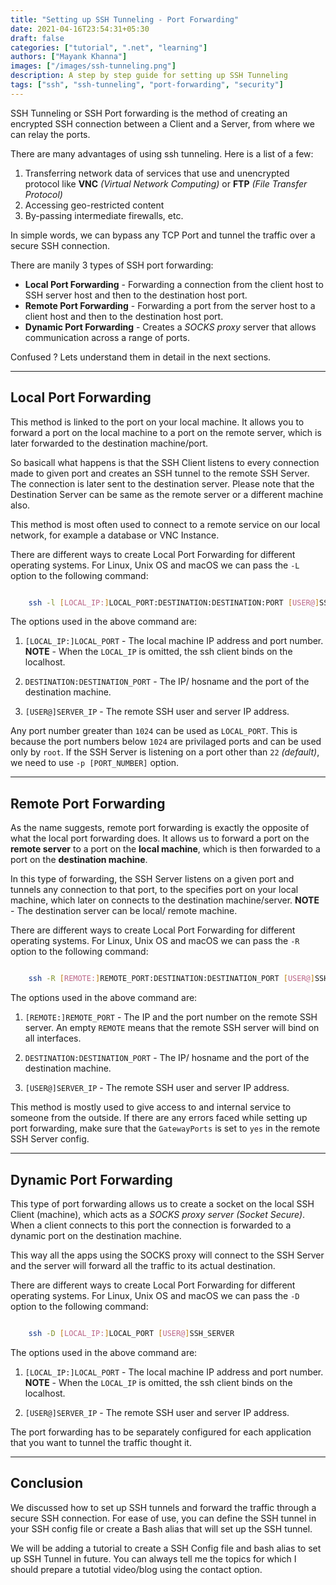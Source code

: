 ```yaml
---
title: "Setting up SSH Tunneling - Port Forwarding"
date: 2021-04-16T23:54:31+05:30
draft: false
categories: ["tutorial", ".net", "learning"]
authors: ["Mayank Khanna"]
images: ["/images/ssh-tunneling.png"]
description: A step by step guide for setting up SSH Tunneling
tags: ["ssh", "ssh-tunneling", "port-forwarding", "security"]
---
```


SSH Tunneling or SSH Port forwarding is the method of creating an encrypted SSH connection between a Client and a Server, from where we can relay the ports.<!--more-->

There are many advantages of using ssh tunneling. Here is a list of a few:

1. Transferring network data of services that use and unencrypted protocol like **VNC** _(Virtual Network Computing)_ or **FTP** _(File Transfer Protocol)_
2. Accessing geo-restricted content
3. By-passing intermediate firewalls, etc.

In simple words, we can bypass any TCP Port and tunnel the traffic over a secure SSH connection.

There are manily 3 types of SSH port forwarding:

- **Local Port Forwarding** - Forwarding a connection from the client host to SSH server host and then to the destination host port.
- **Remote Port Forwarding** - Forwarding a port from the server host to a client host and then to the destination host port.
- **Dynamic Port Forwarding** - Creates a _SOCKS proxy_ server that allows communication across a range of ports.

Confused ? Lets understand them in detail in the next sections.

---

## Local Port Forwarding

This method is linked to the port on your local machine. It allows you to forward a port on the local machine to a port on the remote server, which is later forwarded to the destination machine/port.

So basicall what happens is that the SSH Client listens to every connection made to given port and creates an SSH tunnel to the remote SSH Server. The connection is later sent to the destination server. Please note that the Destination Server can be same as the remote server or a different machine also.

This method is most often used to connect to a remote service on our local network, for example a database or VNC Instance.

There are different ways to create Local Port Forwarding for different operating systems. For Linux, Unix OS and macOS we can pass the `-L` option to the following command:

```bash

    ssh -l [LOCAL_IP:]LOCAL_PORT:DESTINATION:DESTINATION:PORT [USER@]SSH_SERVER

```

The options used in the above command are:

1. `[LOCAL_IP:]LOCAL_PORT` - The local machine IP address and port number. **NOTE** - When the `LOCAL_IP` is omitted, the ssh client binds on the localhost.

2. `DESTINATION:DESTINATION_PORT` - The IP/ hosname and the port of the destination machine.

3. `[USER@]SERVER_IP` - The remote SSH user and server IP address.

Any port number greater than `1024` can be used as `LOCAL_PORT`. This is because the port numbers below `1024` are privilaged ports and can be used only by `root`. If the SSH Server is listening on a port other than `22` _(default)_, we need to use `-p [PORT_NUMBER]` option.

---

## Remote Port Forwarding

As the name suggests, remote port forwarding is exactly the opposite of what the local port forwarding does. It allows us to forward a port on the **remote server** to a port on the **local machine**, which is then forwarded to a port on the **destination machine**.

In this type of forwarding, the SSH Server listens on a given port and tunnels any connection to that port, to the specifies port on your local machine, which later on connects to the destination machine/server. **NOTE** - The destination server can be local/ remote machine.

There are different ways to create Local Port Forwarding for different operating systems. For Linux, Unix OS and macOS we can pass the `-R` option to the following command:

```bash

    ssh -R [REMOTE:]REMOTE_PORT:DESTINATION:DESTINATION_PORT [USER@]SSH_SERVER

```

The options used in the above command are:

1. `[REMOTE:]REMOTE_PORT` - The IP and the port number on the remote SSH server. An empty `REMOTE` means that the remote SSH server will bind on all interfaces.

2. `DESTINATION:DESTINATION_PORT` - The IP/ hosname and the port of the destination machine.

3. `[USER@]SERVER_IP` - The remote SSH user and server IP address.

This method is mostly used to give access to and internal service to someone from the outside. If there are any errors faced while setting up port forwarding, make sure that the `GatewayPorts` is set to `yes` in the remote SSH Server config.

---

## Dynamic Port Forwarding

This type of port forwarding allows us to create a socket on the local SSH Client (machine), which acts as a _SOCKS proxy server (Socket Secure)_. When a client connects to this port the connection is forwarded to a dynamic port on the destination machine.

This way all the apps using the SOCKS proxy will connect to the SSH Server and the server will forward all the traffic to its actual destination.

There are different ways to create Local Port Forwarding for different operating systems. For Linux, Unix OS and macOS we can pass the `-D` option to the following command:

```bash

    ssh -D [LOCAL_IP:]LOCAL_PORT [USER@]SSH_SERVER

```

The options used in the above command are:

1. `[LOCAL_IP:]LOCAL_PORT` - The local machine IP address and port number. **NOTE** - When the `LOCAL_IP` is omitted, the ssh client binds on the localhost.

2. `[USER@]SERVER_IP` - The remote SSH user and server IP address.

The port forwarding has to be separately configured for each application that you want to tunnel the traffic thought it.

---

## Conclusion

We discussed how to set up SSH tunnels and forward the traffic through a secure SSH connection. For ease of use, you can define the SSH tunnel in your SSH config file or create a Bash alias that will set up the SSH tunnel.

We will be adding a tutorial to create a SSH Config file and bash alias to set up SSH Tunnel in future. You can always tell me the topics for which I should prepare a tutotial video/blog using the contact option.
